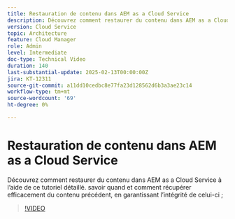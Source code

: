 ```yaml
---
title: Restauration de contenu dans AEM as a Cloud Service
description: Découvrez comment restaurer du contenu dans AEM as a Cloud Service avec cette vidéo. savoir quand et comment récupérer efficacement du contenu précédent, en garantissant l’intégrité de celui-ci ;
version: Cloud Service
topic: Architecture
feature: Cloud Manager
role: Admin
level: Intermediate
doc-type: Technical Video
duration: 140
last-substantial-update: 2025-02-13T00:00:00Z
jira: KT-12311
source-git-commit: a11dd10cedbc8e77fa23d128562d6b3a3ae23c14
workflow-type: tm+mt
source-wordcount: '69'
ht-degree: 0%

---
```



# Restauration de contenu dans AEM as a Cloud Service

Découvrez comment restaurer du contenu dans AEM as a Cloud Service à l’aide de ce tutoriel détaillé. savoir quand et comment récupérer efficacement du contenu précédent, en garantissant l’intégrité de celui-ci ;

>[!VIDEO](https://video.tv.adobe.com/v/3416149/?learn=on&enablevpops)
